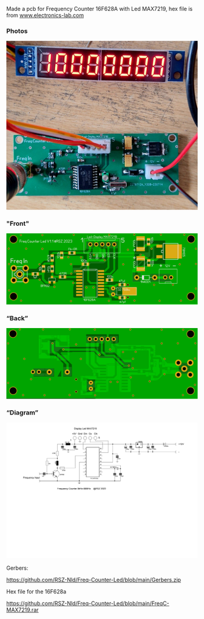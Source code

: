 Made a pcb for
Frequency Counter 16F628A with Led MAX7219, hex file is from www.electronics-lab.com
### Photos
![Photo 013](https://github.com/RSZ-Nld/Freq-Counter-Led/blob/main/Led-Freq-Counter.jpg)
### "Front"
![Photo 010]( https://github.com/RSZ-Nld/Freq-Counter-Led/blob/main/Front.JPG)
### “Back”
![Photo 1]( https://github.com/RSZ-Nld/Freq-Counter-Led/blob/main/Back.JPG)
### “Diagram”
![Photo 0](https://github.com/RSZ-Nld/Freq-Counter-Led/blob/main/Diagram-Led.JPG)


Gerbers:

https://github.com/RSZ-Nld/Freq-Counter-Led/blob/main/Gerbers.zip

Hex file for the 16F628a

https://github.com/RSZ-Nld/Freq-Counter-Led/blob/main/FreqC-MAX7219.rar
